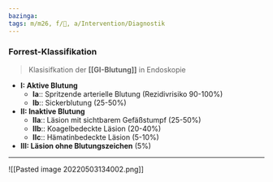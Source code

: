 ```yaml
---
bazinga: 
tags: m/m26, f/💩, a/Intervention/Diagnostik
---
```

### Forrest-Klassifikation
> Klasisifkation der **[[GI-Blutung]]** in Endoskopie
- **I: Aktive Blutung**
	- **Ia**:: Spritzende arterielle Blutung (Rezidivrisiko 90-100%)
	- **Ib**:: Sickerblutung (25-50%)
- **II: Inaktive Blutung**
	- **IIa**:: Läsion mit sichtbarem Gefäßstumpf (25-50%)
	- **IIb**:: Koagelbedeckte Läsion (20-40%)
	- **IIc**:: Hämatinbedeckte Läsion (5-10%)
- **III: Läsion ohne Blutungszeichen** (5%)
---
![[Pasted image 20220503134002.png]]